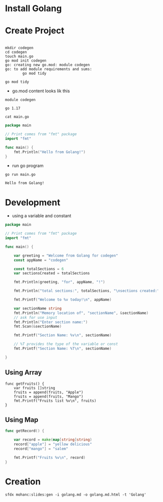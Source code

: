 # Install Golang


# Create Project
```

mkdir codegen
cd codegen
touch main.go
go mod init codegen
go: creating new go.mod: module codegen
go: to add module requirements and sums:
        go mod tidy

```

```
go mod tidy
```

- go.mod content looks lik this

```
module codegen

go 1.17

```

```
cat main.go
```

```go
package main

// Print comes from "fmt" package
import "fmt"

func main() {
	fmt.Println("Hello from Golang!")
}
```

- run go program

```
go run main.go

```

```
Hello from Golang!

```

# Development

- using a variable and constant

```go
package main

// Print comes from "fmt" package
import "fmt"

func main() {

	var greeting = "Welcome from Golang for codegen"
	const appName = "codegen"

	const totalSections = 6
	var sectionsCreated = totalSections

	fmt.Println(greeting, "for", appName, "!")

	fmt.Println("total sections:", totalSections, "\nsections created:", sectionsCreated)

	fmt.Printf("Welcome to %v today!\n", appName)

	var sectionName string
	fmt.Println("Memory location of", "sectionName", &sectionName)
	// ask for use input
	fmt.Println("Enter section name:")
	fmt.Scan(&sectionName)

	fmt.Printf("Section Name: %v\n", sectionName)

	// %T provides the type of the variable or const
	fmt.Printf("Section Name: %T\n", sectionName)

}


```


## Using Array

```
func getFruits() {
	var fruits []string
	fruits = append(fruits, "Apple")
	fruits = append(fruits, "Mango")
	fmt.Printf("Fruits list %v\n", fruits)
}

```

## Using Map

```go
func getRecord() {

	var record = make(map[string]string)
	record["apple"] = "yellow delicious"
	record["mango"] = "salem"

	fmt.Printf("Fruits %v\n", record)
}

```


# Creation

```
sfdx mohanc:slides:gen -i golang.md -o golang.md.html -t 'Golang'
```

